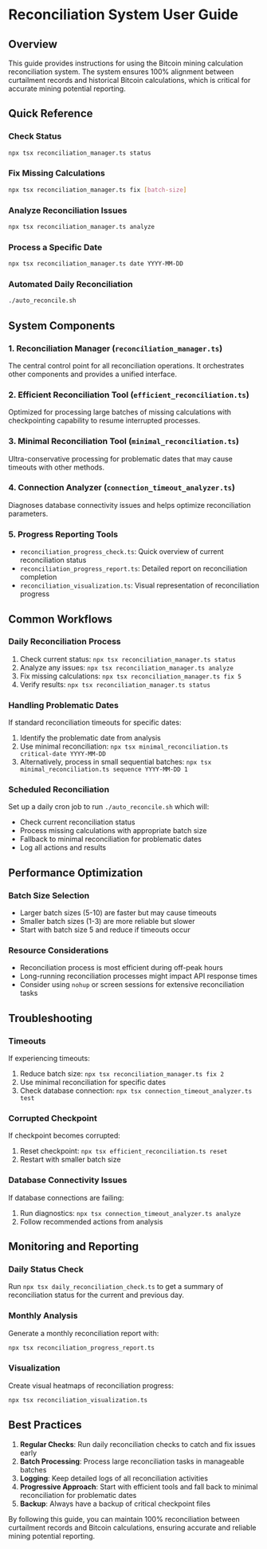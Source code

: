 # Reconciliation System User Guide

## Overview
This guide provides instructions for using the Bitcoin mining calculation reconciliation system. The system ensures 100% alignment between curtailment records and historical Bitcoin calculations, which is critical for accurate mining potential reporting.

## Quick Reference

### Check Status
```bash
npx tsx reconciliation_manager.ts status
```

### Fix Missing Calculations
```bash
npx tsx reconciliation_manager.ts fix [batch-size]
```

### Analyze Reconciliation Issues
```bash
npx tsx reconciliation_manager.ts analyze
```

### Process a Specific Date
```bash
npx tsx reconciliation_manager.ts date YYYY-MM-DD
```

### Automated Daily Reconciliation
```bash
./auto_reconcile.sh
```

## System Components

### 1. Reconciliation Manager (`reconciliation_manager.ts`)
The central control point for all reconciliation operations. It orchestrates other components and provides a unified interface.

### 2. Efficient Reconciliation Tool (`efficient_reconciliation.ts`)
Optimized for processing large batches of missing calculations with checkpointing capability to resume interrupted processes.

### 3. Minimal Reconciliation Tool (`minimal_reconciliation.ts`)
Ultra-conservative processing for problematic dates that may cause timeouts with other methods.

### 4. Connection Analyzer (`connection_timeout_analyzer.ts`)
Diagnoses database connectivity issues and helps optimize reconciliation parameters.

### 5. Progress Reporting Tools
- `reconciliation_progress_check.ts`: Quick overview of current reconciliation status
- `reconciliation_progress_report.ts`: Detailed report on reconciliation completion
- `reconciliation_visualization.ts`: Visual representation of reconciliation progress

## Common Workflows

### Daily Reconciliation Process
1. Check current status: `npx tsx reconciliation_manager.ts status`
2. Analyze any issues: `npx tsx reconciliation_manager.ts analyze`
3. Fix missing calculations: `npx tsx reconciliation_manager.ts fix 5`
4. Verify results: `npx tsx reconciliation_manager.ts status`

### Handling Problematic Dates
If standard reconciliation timeouts for specific dates:
1. Identify the problematic date from analysis
2. Use minimal reconciliation: `npx tsx minimal_reconciliation.ts critical-date YYYY-MM-DD`
3. Alternatively, process in small sequential batches: `npx tsx minimal_reconciliation.ts sequence YYYY-MM-DD 1`

### Scheduled Reconciliation
Set up a daily cron job to run `./auto_reconcile.sh` which will:
- Check current reconciliation status
- Process missing calculations with appropriate batch size
- Fallback to minimal reconciliation for problematic dates
- Log all actions and results

## Performance Optimization

### Batch Size Selection
- Larger batch sizes (5-10) are faster but may cause timeouts
- Smaller batch sizes (1-3) are more reliable but slower
- Start with batch size 5 and reduce if timeouts occur

### Resource Considerations
- Reconciliation process is most efficient during off-peak hours
- Long-running reconciliation processes might impact API response times
- Consider using `nohup` or screen sessions for extensive reconciliation tasks

## Troubleshooting

### Timeouts
If experiencing timeouts:
1. Reduce batch size: `npx tsx reconciliation_manager.ts fix 2`
2. Use minimal reconciliation for specific dates
3. Check database connection: `npx tsx connection_timeout_analyzer.ts test`

### Corrupted Checkpoint
If checkpoint becomes corrupted:
1. Reset checkpoint: `npx tsx efficient_reconciliation.ts reset`
2. Restart with smaller batch size

### Database Connectivity Issues
If database connections are failing:
1. Run diagnostics: `npx tsx connection_timeout_analyzer.ts analyze`
2. Follow recommended actions from analysis

## Monitoring and Reporting

### Daily Status Check
Run `npx tsx daily_reconciliation_check.ts` to get a summary of reconciliation status for the current and previous day.

### Monthly Analysis
Generate a monthly reconciliation report with:
```bash
npx tsx reconciliation_progress_report.ts
```

### Visualization
Create visual heatmaps of reconciliation progress:
```bash
npx tsx reconciliation_visualization.ts
```

## Best Practices

1. **Regular Checks**: Run daily reconciliation checks to catch and fix issues early
2. **Batch Processing**: Process large reconciliation tasks in manageable batches
3. **Logging**: Keep detailed logs of all reconciliation activities
4. **Progressive Approach**: Start with efficient tools and fall back to minimal reconciliation for problematic dates
5. **Backup**: Always have a backup of critical checkpoint files

By following this guide, you can maintain 100% reconciliation between curtailment records and Bitcoin calculations, ensuring accurate and reliable mining potential reporting.